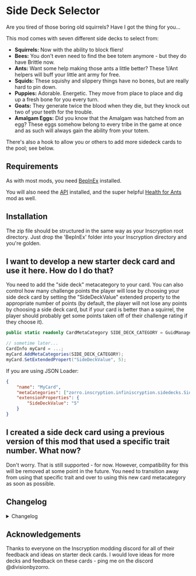 # Side Deck Selector

Are you tired of those boring old squirrels? Have I got the thing for you...

This mod comes with seven different side decks to select from:
- **Squirrels:** Now with the ability to block fliers!
- **Bees:** You don't even need to find the bee totem anymore - but they do have Brittle now.
- **Ants:** Want some help making those ants a little better? These 1/Ant helpers will buff your little ant army for free.
- **Squids:** These squishy and slippery things have no bones, but are really hard to pin down.
- **Puppies:** Adorable. Energetic. They move from place to place and dig up a fresh bone for you every turn.
- **Goats:** They generate twice the blood when they die, but they knock out two of your teeth for the trouble.
- **Amalgam Eggs:** Did you know that the Amalgam was hatched from an egg? These eggs somehow belong to every tribe in the game at once and as such will always gain the ability from your totem.

There's also a hook to allow you or others to add more sidedeck cards to the pool; see below.

## Requirements

As with most mods, you need [BepInEx](https://inscryption.thunderstore.io/package/BepInEx/BepInExPack_Inscryption/) installed. 

You will also need the [API](https://inscryption.thunderstore.io/package/API_dev/API/) installed, and the super helpful [Health for Ants](https://inscryption.thunderstore.io/package/JulianMods/HealthForAnts/) mod as well.

## Installation

The zip file should be structured in the same way as your Inscryption root directory. Just drop the 'BepInEx' folder into your Inscryption directory and you're golden.

## I want to develop a new starter deck card and use it here. How do I do that?

You need to add the "side deck" metacategory to your card. You can also control how many challenge points the player will lose by choosing your side deck card by setting the "SideDeckValue" extended property to the appropriate number of points (by default, the player will not lose any points by choosing a side deck card, but if your card is better than a squirrel, the player should probably get some points taken off of their challenge rating if they choose it).

```c#
public static readonly CardMetaCategory SIDE_DECK_CATEGORY = GuidManager.GetEnumValue<CardMetaCategory>("zorro.inscryption.infiniscryption.sidedecks", "SideDeck");

// sometime later...
CardInfo myCard = ...;
myCard.AddMetaCategories(SIDE_DECK_CATEGORY);
myCard.SetExtendedPropert("SideDeckValue", 5);
```

If you are using JSON Loader:

```json
{
    "name": "MyCard",
    "metaCategories": ["zorro.inscryption.infiniscryption.sidedecks.SideDeck"],
    "extensionProperties": {
        "SideDeckValue": "5"
    }
}
```

## I created a side deck card using a previous version of this mod that used a specific trait number. What now?

Don't worry. That is still supported - for now. However, compatibility for this will be removed at some point in the future. You need to transition away from using that specific trait and over to using this new card metacategory as soon as possible.

## Changelog 

<details>
<summary>Changelog</summary>

2.0
- Added compatibility with Kaycee's Mod
- Added the Amalgam Egg
- Switched from traits to metacategories

1.2
- Changed the name of the ant sidedeck creature
- Made the tentacle creature into an 0/2 to make it actually playable

1.1.1
- Fixed defect in Gelatinous ability that causes it to crash the game when bones are added to the pool from any source other than a card dying.

1.1
- Added hooks to allow additional cards to be added to the starter card pool.

1.0
- Initial version. Adds the sidedeck selection node and six possible side decks into the pool.
</details>

## Acknowledgements

Thanks to everyone on the Inscryption modding discord for all of their feedback and ideas on starter deck cards. I would love ideas for more decks and feedback on these cards - ping me on the discord @divisionbyzorro.